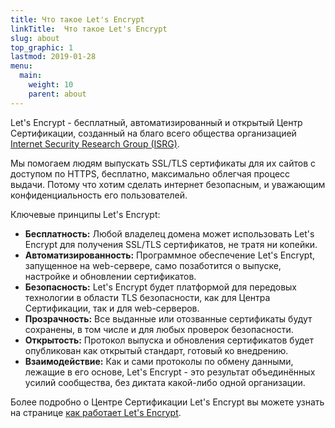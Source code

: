 ```yaml
---
title: Что такое Let's Encrypt
linkTitle:  Что такое Let's Encrypt
slug: about
top_graphic: 1
lastmod: 2019-01-28
menu:
  main:
    weight: 10
    parent: about
---
```

Let's Encrypt - бесплатный, автоматизированный и открытый Центр Сертификации, созданный на благо всего общества организацией [Internet Security Research Group (ISRG)](https://www.abetterinternet.org/).

Мы помогаем людям выпускать SSL/TLS сертификаты для их сайтов с доступом по HTTPS, бесплатно, максимально облегчая процесс выдачи. Потому что хотим сделать интернет безопасным, и уважающим конфиденциальность его пользователей.

Ключевые принципы Let's Encrypt:

* <strong>Бесплатность:</strong> Любой владелец домена может использовать Let's Encrypt для получения SSL/TLS сертификатов, не тратя ни копейки.
* <strong>Автоматизированность:</strong> Программное обеспечение Let's Encrypt, запущенное на web-сервере, само позаботится о выпуске, настройке и обновлении сертификатов.
* <strong>Безопасность:</strong> Let's Encrypt будет платформой для передовых технологии в области TLS безопасности, как для Центра Сертификации, так и для web-серверов.
* <strong>Прозрачность:</strong> Все выданные или отозванные сертификаты будут сохранены, в том числе и для любых проверок безопасности.
* <strong>Открытость:</strong> Протокол выпуска и обновления сертификатов будет опубликован как открытый стандарт, готовый ко внедрению.
* <strong>Взаимодействие:</strong> Как и сами протоколы по обмену данными, лежащие в его основе, Let's Encrypt - это результат объединённых усилий сообщества, без диктата какой-либо одной организации.

Более подробно о Центре Сертификации Let's Encrypt вы можете узнать на странице [как работает Let's Encrypt](/ru/how-it-works/).
